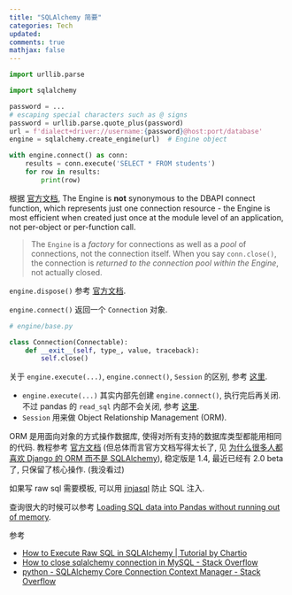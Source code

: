 ```yaml
---
title: "SQLAlchemy 简要"
categories: Tech
updated: 
comments: true
mathjax: false
---
```


```python
import urllib.parse

import sqlalchemy

password = ...
# escaping special characters such as @ signs
password = urllib.parse.quote_plus(password)
url = f'dialect+driver://username:{password}@host:port/database'
engine = sqlalchemy.create_engine(url)  # Engine object

with engine.connect() as conn:
    results = conn.execute('SELECT * FROM students')
    for row in results:
        print(row)
```

<!-- more -->

根据 [官方文档](https://docs.sqlalchemy.org/en/14/core/connections.html#basic-usage), The Engine is **not** synonymous to the DBAPI connect function, which represents just one connection resource - the Engine is most efficient when created just once at the module level of an application, not per-object or per-function call.

>  The `Engine` is a *factory* for connections as well as a *pool* of connections, not the connection itself. When you say `conn.close()`, the connection is *returned to the connection pool within the Engine*, not actually closed.

`engine.dispose()` 参考 [官方文档](https://docs.sqlalchemy.org/en/14/core/connections.html#engine-disposal).

`engine.connect()` 返回一个 `Connection` 对象.

```python
# engine/base.py

class Connection(Connectable):
    def __exit__(self, type_, value, traceback):
        self.close()
```

关于 `engine.execute(...)`, `engine.connect()`, `Session` 的区别, 参考 [这里](https://stackoverflow.com/questions/34322471/sqlalchemy-engine-connection-and-session-difference). 

- `engine.execute(...)` 其实内部先创建 `engine.connect()`, 执行完后再关闭. 不过 pandas 的 `read_sql` 内部不会关闭, 参考 [这里](https://stackoverflow.com/questions/42034373/does-pandas-need-to-close-connection/42034432).
- `Session` 用来做 Object Relationship Management (ORM).

ORM 是用面向对象的方式操作数据库, 使得对所有支持的数据库类型都能用相同的代码. 教程参考 [官方文档](https://docs.sqlalchemy.org/en/14/orm/tutorial.html) (但总体而言官方文档写得太长了, 见 [为什么很多人都喜欢 Django 的 ORM 而不是 SQLAlchemy](https://www.zhihu.com/question/19959765/answer/28233183)), 稳定版是 1.4, 最近已经有 2.0 beta 了, 只保留了核心操作. (我没看过)

如果写 raw sql 需要模板, 可以用 [jinjasql](https://github.com/sripathikrishnan/jinjasql#when-to-use-jinjasql) 防止 SQL 注入.

查询很大的时候可以参考 [Loading SQL data into Pandas without running out of memory](https://pythonspeed.com/articles/pandas-sql-chunking/).

参考

- [How to Execute Raw SQL in SQLAlchemy \| Tutorial by Chartio](https://chartio.com/resources/tutorials/how-to-execute-raw-sql-in-sqlalchemy/)
- [How to close sqlalchemy connection in MySQL - Stack Overflow](https://stackoverflow.com/questions/8645250/how-to-close-sqlalchemy-connection-in-mysql)
- [python - SQLAlchemy Core Connection Context Manager - Stack Overflow](https://stackoverflow.com/questions/17497614/sqlalchemy-core-connection-context-manager)
